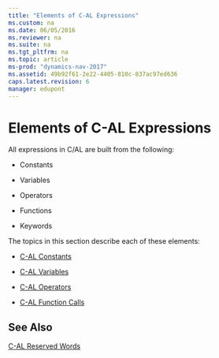 ```yaml
---
title: "Elements of C-AL Expressions"
ms.custom: na
ms.date: 06/05/2016
ms.reviewer: na
ms.suite: na
ms.tgt_pltfrm: na
ms.topic: article
ms-prod: "dynamics-nav-2017"
ms.assetid: 49b92f61-2e22-4405-810c-837ac97ed636
caps.latest.revision: 6
manager: edupont
---
```

# Elements of C-AL Expressions
All expressions in C/AL are built from the following:  
  
-   Constants  
  
-   Variables  
  
-   Operators  
  
-   Functions  
  
-   Keywords  
  
 The topics in this section describe each of these elements:  
  
-   [C\-AL Constants](C-AL-Constants.md)  
  
-   [C\-AL Variables](C-AL-Variables.md)  
  
-   [C\-AL Operators](C-AL-Operators.md)  
  
-   [C\-AL Function Calls](C-AL-Function-Calls.md)  
  
## See Also  
 [C\-AL Reserved Words](C-AL-Reserved-Words.md)